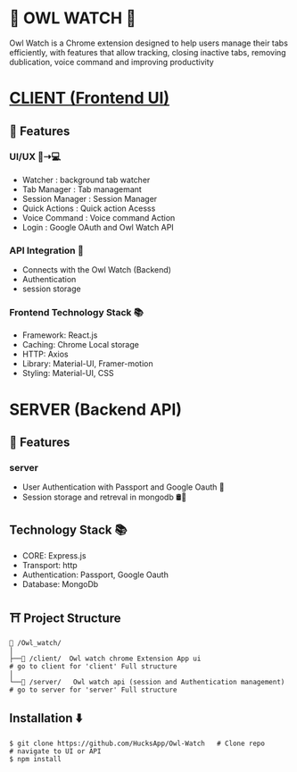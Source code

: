 #   🦉 OWL WATCH  🦉
Owl Watch is a Chrome extension designed to help users manage their tabs efficiently, with features that allow tracking, closing inactive tabs, removing dublication, voice command and improving productivity


# [CLIENT  (Frontend UI)](./client) 
## 🧰 Features
### UI/UX 📱⇢💻

* Watcher : background tab watcher
* Tab Manager : Tab managemant
* Session Manager : Session Manager
* Quick Actions : Quick action Acesss
* Voice Command : Voice command Action
* Login : Google OAuth and Owl Watch API
### API Integration 🚀
- Connects with the Owl Watch (Backend)
- Authentication
- session storage
### Frontend Technology Stack 📚
* Framework: React.js
* Caching: Chrome Local storage
* HTTP: Axios
* Library: Material-UI, Framer-motion
* Styling: Material-UI, CSS

#  SERVER (Backend API)
## 🧰 Features
### server
  - User Authentication with Passport and Google Oauth 🔐
  - Session storage and retreval in mongodb 🛢🔄
## Technology Stack 📚
- CORE: Express.js
- Transport: http
- Authentication: Passport, Google Oauth
- Database: MongoDb


## ⛩ Project Structure
```
📁 /Owl_watch/
│
├──📁 /client/  Owl watch chrome Extension App ui                        # go to client for 'client' Full structure                              
│     
└──📁 /server/   Owl watch api (session and Authentication management)   # go to server for 'server' Full structure      
```

## Installation ⬇️
```
$ git clone https://github.com/HucksApp/Owl-Watch   # Clone repo
# navigate to UI or API 
$ npm install    
```
